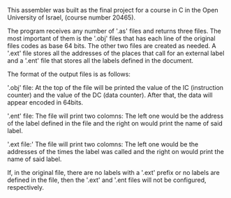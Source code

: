 This assembler was built as the final project for a course in C in the Open University of Israel, (course number 20465).

The program receives any number of '.as' files and returns three files. The most important of them is the '.obj' files that has each line of the original files codes as base 64 bits. The other two files are created as needed.  A '.ext' file stores all the addresses of the places that call for an external label and a '.ent' file that stores all the labels defined in the document.

The format of the output files is as follows:

  '.obj' file:
      At the top of the file will be printed the value of the IC (instruction counter) and the value of the DC (data counter).
      After that, the data will appear encoded in 64bits.
      
  '.ent' file:
    The file will print two colomns: The left one would be the address of the label defined in the file and the right on would print the name of said label.


  '.ext file:'
   The file will print two colomns: The left one would be the addresses of the times the label was called and the right on would print the name of said label.

If, in the original file, there are no labels with a '.ext' prefix or no labels are defined in the file, then the '.ext' and '.ent files will not be configured, respectively.

